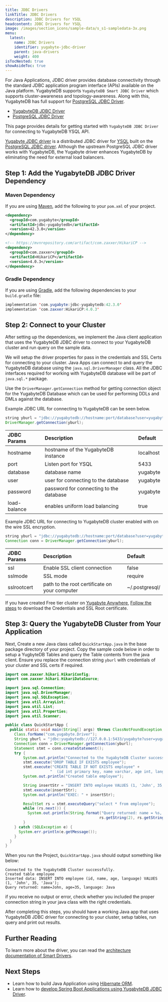 ```yaml
---
title: JDBC Drivers
linkTitle: JDBC Drivers
description: JDBC Drivers for YSQL
headcontent: JDBC Drivers for YSQL
image: /images/section_icons/sample-data/s_s1-sampledata-3x.png
menu:
  latest:
    name: JDBC Drivers
    identifier: yugabyte-jdbc-driver
    parent: java-drivers
    weight: 400
isTocNested: true
showAsideToc: true
---
```


For Java Applications, JDBC driver provides database connectivity through the standard JDBC application program interface (APIs) available on the Java platform. YugabyteDB supports `YugabyteDB Smart JDBC Driver` which supports cluster-awareness and topology-awareness. Along with this, YugabyteDB has full support for [PostgreSQL JDBC Driver](https://jdbc.postgresql.org/).

<ul class="nav nav-tabs-alt nav-tabs-yb">

  <li >
    <a href="/latest/drivers-orms/java/yugabyte-jdbc/" class="nav-link active">
      <i class="icon-java-bold" aria-hidden="true"></i>
      YugabyteDB JDBC Driver
    </a>
  </li>

  <li >
    <a href="/latest/drivers-orms/java/postgres-jdbc/" class="nav-link">
      <i class="icon-postgres" aria-hidden="true"></i>
      PostgreSQL JDBC Driver
    </a>
  </li>

</ul>

This page provides details for getting started with `YugabyteDB JDBC Driver` for connecting to YugabyteDB YSQL API.

[Yugabyte JDBC driver](https://github.com/yugabyte/pgjdbc) is a distributed JDBC driver for [YSQL](/latest/api/ysql/) built on the [PostgreSQL JDBC driver](https://github.com/pgjdbc/pgjdbc).
Although the upstream PostgreSQL JDBC driver works with YugabyteDB, the Yugabyte driver enhances YugabyteDB by eliminating the need for external load balancers.

## Step 1: Add the YugabyteDB JDBC Driver Dependency

### Maven Dependency

If you are using [Maven](https://maven.apache.org/guides/development/guide-building-maven.html), add the following to your `pom.xml` of your project.

```xml
<dependency>
  <groupId>com.yugabyte</groupId>
  <artifactId>jdbc-yugabytedb</artifactId>
  <version>42.3.0</version>
</dependency>

<!-- https://mvnrepository.com/artifact/com.zaxxer/HikariCP -->
<dependency>
  <groupId>com.zaxxer</groupId>
  <artifactId>HikariCP</artifactId>
  <version>4.0.3</version>
</dependency>
```

### Gradle Dependency

If you are using [Gradle](https://docs.gradle.org/current/samples/sample_building_java_applications.html), add the following dependencies to your `build.gradle` file:

```java
implementation 'com.yugabyte:jdbc-yugabytedb:42.3.0'
implementation 'com.zaxxer:HikariCP:4.0.3'
```

## Step 2: Connect to your Cluster

After setting up the dependenices, we implement the Java client application that uses the YugabyteDB JDBC driver to connect to your YugabyteDB cluster and run query on the sample data.

We will setup the driver properties for pass in the credentials and SSL Certs for connecting to your cluster. Java Apps can connect to and query the YugabyteDB database using the `java.sql.DriverManager` class. All the JDBC interfaces required for working with YugabyteDB database will be part of `java.sql.*` package.

Use the `DriverManager.getConnection` method for getting connection object for the YugabyteDB Database which can be used for performing DDLs and DMLs against the database.

Example JDBC URL for connecting to YugabyteDB can be seen below.

```java
string yburl = "jdbc://yugabytedb://hostname:port/database?user=yugabyte&password=yugabyte&load-balance=true"
DriverManager.getConnection(yburl);
```

| JDBC Params | Description | Default |
| :---------- | :---------- | :------ |
| hostname  | hostname of the YugabyteDB instance | localhost
| port |  Listen port for YSQL | 5433
| database | database name | yugabyte
| user | user for connecting to the database | yugabyte
| password | password for connecting to the database | yugabyte
| load-balance | enables uniform load balancing | true

Example JDBC URL for connecting to YugabyteDB cluster enabled with on the wire SSL encryption.

```java
string yburl = "jdbc://yugabytedb://hostname:port/database?user=yugabyte&password=yugabyte&load-balance=true&ssl=true&sslmode=verify-full&sslrootcert=~/.postgresql/root.crt"
Connection conn = DriverManager.getConnection(yburl);
```

| JDBC Params | Description | Default |
| :---------- | :---------- | :------ |
| ssl  | Enable SSL client connection   | false
| sslmode | SSL mode  | require
| sslrootcert | path to the root certificate on your computer | ~/.postgresql/

If you have created Free tier cluster on [Yugabyte Anywhere](https://www.yugabyte.com/cloud/), [Follow the steps](/latest/yugabyte-cloud/cloud-connect/connect-applications/) to download the Credentials and SSL Root certificate.

## Step 3: Query the YugabyteDB Cluster from Your Application

Next, Create a new Java class called `QuickStartApp.java` in the base package directory of your project. Copy the sample code below in order to setup a YugbyteDB Tables and query the Table contents from the java client. Ensure you replace the connection string `yburl` with credentials of your cluster and SSL certs if required.

```java
import com.zaxxer.hikari.HikariConfig;
import com.zaxxer.hikari.HikariDataSource;

import java.sql.Connection;
import java.sql.DriverManager;
import java.sql.SQLException;
import java.util.ArrayList;
import java.util.List;
import java.util.Properties;
import java.util.Scanner;

public class QuickStartApp {
  public static void main(String[] args) throws ClassNotFoundException, SQLException {
    Class.forName("com.yugabyte.Driver");
    String yburl = "jdbc:yugabytedb://127.0.0.1:5433/yugabyte?user=yugabyte&password=yugabyte&load-balance=true";
    Connection conn = DriverManager.getConnection(yburl);
    Statement stmt = conn.createStatement();
    try {
        System.out.println("Connected to the YugabyteDB Cluster successfully.");
        stmt.execute("DROP TABLE IF EXISTS employee");
        stmt.execute("CREATE TABLE IF NOT EXISTS employee" +
                    "  (id int primary key, name varchar, age int, language text)");
        System.out.println("Created table employee");

        String insertStr = "INSERT INTO employee VALUES (1, 'John', 35, 'Java')";
        stmt.execute(insertStr);
        System.out.println("EXEC: " + insertStr);

        ResultSet rs = stmt.executeQuery("select * from employee");
        while (rs.next()) {
          System.out.println(String.format("Query returned: name = %s, age = %s, language = %s",
                                          rs.getString(2), rs.getString(3), rs.getString(4)));
        }
    } catch (SQLException e) {
      System.err.println(e.getMessage());
    }
  }
}
```

When you run the Project, `QuickStartApp.java` should output something like below:

```text
Connected to the YugabyteDB Cluster successfully.
Created table employee
Inserted data: INSERT INTO employee (id, name, age, language) VALUES (1, 'John', 35, 'Java');
Query returned: name=John, age=35, language: Java
```

if you receive no output or error, check whether you included the proper connection string in your java class with the right credentials.

After completing this steps, you should have a working Java app that uses YugabyteDB JDBC driver for connecting to your cluster, setup tables, run query and print out results.

## Further Reading

To learn more about the driver, you can read the [architecture documentation of Smart Drivers](https://github.com/yugabyte/yugabyte-db/blob/master/architecture/design/smart-driver.md).

## Next Steps

- Learn how to build Java Application using [Hibernate ORM](hibernate).
- Learn how to [develop Spring Boot Applications using YugabyteDB JDBC Driver](/latest/integrations/spring-framework/sdyb/).
